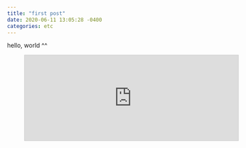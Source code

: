 ```yaml
---
title: "first post"
date: 2020-06-11 13:05:28 -0400
categories: etc
---
```


hello, world ^^

<figure class="video_container">
<iframe src="https://www.desmos.com/calculator/xx65om3vjb?embed" width="500px" height="200px" style="border: 1px solid #ccc" frameborder=0></iframe>
</figure>
